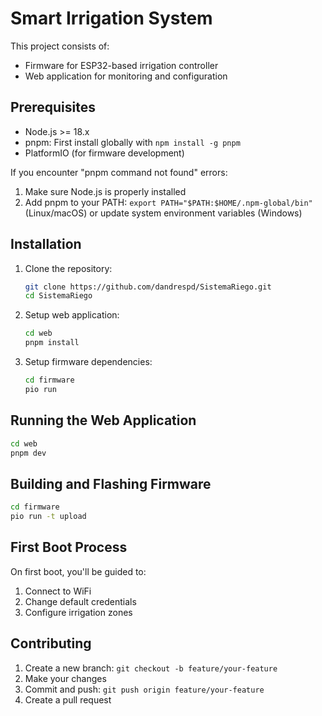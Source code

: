 # Smart Irrigation System

This project consists of:
- Firmware for ESP32-based irrigation controller
- Web application for monitoring and configuration

## Prerequisites
- Node.js >= 18.x
- pnpm: First install globally with `npm install -g pnpm`
- PlatformIO (for firmware development)

If you encounter "pnpm command not found" errors:
1. Make sure Node.js is properly installed
2. Add pnpm to your PATH: `export PATH="$PATH:$HOME/.npm-global/bin"` (Linux/macOS)
   or update system environment variables (Windows)

## Installation
1. Clone the repository:
   ```bash
   git clone https://github.com/dandrespd/SistemaRiego.git
   cd SistemaRiego
   ```

2. Setup web application:
   ```bash
   cd web
   pnpm install
   ```

3. Setup firmware dependencies:
   ```bash
   cd firmware
   pio run
   ```

## Running the Web Application
```bash
cd web
pnpm dev
```

## Building and Flashing Firmware
```bash
cd firmware
pio run -t upload
```

## First Boot Process
On first boot, you'll be guided to:
1. Connect to WiFi
2. Change default credentials
3. Configure irrigation zones

## Contributing
1. Create a new branch: `git checkout -b feature/your-feature`
2. Make your changes
3. Commit and push: `git push origin feature/your-feature`
4. Create a pull request

